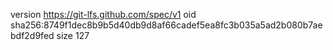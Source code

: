 version https://git-lfs.github.com/spec/v1
oid sha256:8749f1dec8b9b5d40db9d8af66cadef5ea8fc3b035a5ad2b080b7aebdf2d9fed
size 127
